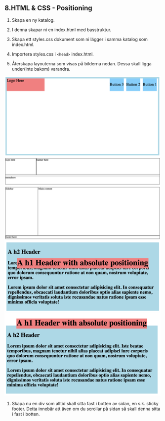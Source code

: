 ## 8.HTML & CSS - Positioning

1. Skapa en ny katalog.

1. I denna skapar ni en index.html med basstruktur.

1. Skapa ett styles.css dokument som ni lägger i samma katalog som index.html.

1. Importera styles.css i ```<head>``` index.html.

1. Återskapa layouterna som visas på bilderna nedan. Dessa skall ligga under(inte bakom) varandra.

![Positioning exercise 1](media/position1.png "Positioning exercise 1")
![Positioning exercise 2](media/position2.png "Positioning exercise 2")
![Positioning exercise 3](media/position3.png "Positioning exercise 3")
![Positioning exercise 4](media/position4.png "Positioning exercise 4")

1. Skapa nu en div som alltid skall sitta fast i botten av sidan, en s.k. sticky footer. Detta innebär att även om du scrollar på sidan så skall denna sitta i fast i botten.